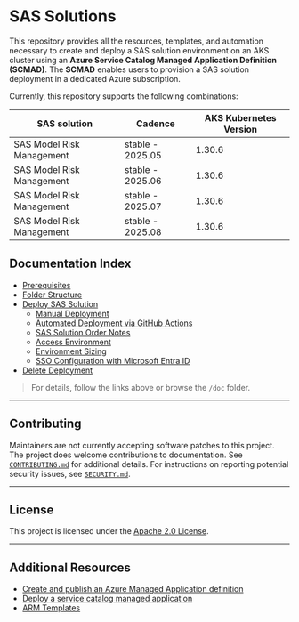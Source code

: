 # SAS Solutions

This repository provides all the resources, templates, and automation necessary to create and deploy a SAS solution environment on an AKS cluster using an **Azure Service Catalog Managed Application Definition (SCMAD)**. The **SCMAD** enables users to provision a SAS solution deployment in a dedicated Azure subscription.

Currently, this repository supports the following combinations:

|SAS solution              |Cadence           |AKS Kubernetes Version|
|--------------------------|------------------|--------|
|SAS Model Risk Management | stable - 2025.05 | 1.30.6 |
|SAS Model Risk Management | stable - 2025.06 | 1.30.6 |
|SAS Model Risk Management | stable - 2025.07 | 1.30.6 |
|SAS Model Risk Management | stable - 2025.08 | 1.30.6 |

## Documentation Index

- [Prerequisites](/doc/prerequisites.md)
- [Folder Structure](/doc/folder-structure.md)
- [Deploy SAS Solution](/doc/deploy.md)
  - [Manual Deployment](/doc/deploy-manual.md)
  - [Automated Deployment via GitHub Actions](/doc/deploy-automated.md)
  - [SAS Solution Order Notes](/doc/sas-solution-order.md)
  - [Access Environment](/doc/access.md)
  - [Environment Sizing](/doc/environment-sizing.md)
  - [SSO Configuration with Microsoft Entra ID](/doc/sso-entra-id.md)
- [Delete Deployment](/doc/delete.md)

> For details, follow the links above or browse the `/doc` folder.

---

## Contributing

Maintainers are not currently accepting software patches to this project. The project does welcome contributions to documentation. See [`CONTRIBUTING.md`](CONTRIBUTING.md) for additional details. For instructions on reporting potential security issues, see [`SECURITY.md`](SECURITY.md).

---

## License

This project is licensed under the [Apache 2.0 License](LICENSE).

---
## Additional Resources

- [Create and publish an Azure Managed Application definition](https://learn.microsoft.com/en-us/azure/azure-resource-manager/managed-applications/publish-service-catalog-app?tabs=azure-portal)
- [Deploy a service catalog managed application](https://learn.microsoft.com/en-us/azure/azure-resource-manager/managed-applications/deploy-service-catalog-quickstart?tabs=azure-portal)
- [ARM Templates](https://learn.microsoft.com/en-us/azure/azure-resource-manager/templates/overview)